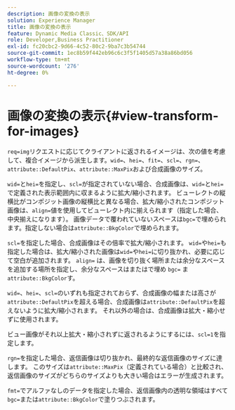 ```yaml
---
description: 画像の変換の表示
solution: Experience Manager
title: 画像の変換の表示
feature: Dynamic Media Classic、SDK/API
role: Developer,Business Practitioner
exl-id: fc20cbc2-9d66-4c52-80c2-9ba7c3b54744
source-git-commit: 1ec8b59f442eb96c6c3f5f1405d57a38a86bd056
workflow-type: tm+mt
source-wordcount: '276'
ht-degree: 0%

---
```


# 画像の変換の表示{#view-transform-for-images}

`req=img`リクエストに応じてクライアントに返されるイメージは、次の値を考慮して、複合イメージから派生します。`wid=`、`hei=`、`fit=`、`scl=`、`rgn=`、`attribute::DefaultPix`、`attribute::MaxPix`および合成画像のサイズ。

`wid=`と`hei=`を指定し、`scl=`が指定されていない場合、合成画像は、`wid=`と`hei=`で定義された表示範囲内に収まるように拡大/縮小されます。 ビューレクトの縦横比がコンポジット画像の縦横比と異なる場合、拡大/縮小されたコンポジット画像は、`align=`値を使用してビューレクト内に揃えられます（指定した場合、中央揃えになります）。 画像データで覆われていないスペースは`bgc=`で埋められます。指定しない場合は`attribute::BkgColor`で埋められます。

`scl=`を指定した場合、合成画像はその倍率で拡大/縮小されます。 `wid=`や`hei=`も指定した場合は、拡大/縮小された画像は`wid=`や`hei=`に切り抜かれ、必要に応じて空白が追加されます。 `align=` は、画像を切り抜く場所または余分なスペースを追加する場所を指定し、余分なスペースはまたはで埋め `bgc=` ま `attribute::BkgColor`す。

`wid=`、`hei=`、`scl=`のいずれも指定されておらず、合成画像の幅または高さが`attribute::DefaultPix`を超える場合、合成画像は`attribute::DefaultPix`を超えないように拡大/縮小されます。 それ以外の場合は、合成画像は拡大・縮小せずに使用されます。

ビュー画像がそれ以上拡大・縮小されずに返されるようにするには、`scl=1`を指定します。

`rgn=`を指定した場合、返信画像は切り抜かれ、最終的な返信画像のサイズに達します。 このサイズは`attribute::MaxPix`（定義されている場合）と比較され、返信画像のサイズがどちらのサイズよりも大きい場合はエラーが生成されます。

`fmt=`でアルファなしのデータを指定した場合、返信画像内の透明な領域はすべて`bgc=`または`attribute::BkgColor`で塗りつぶされます。
